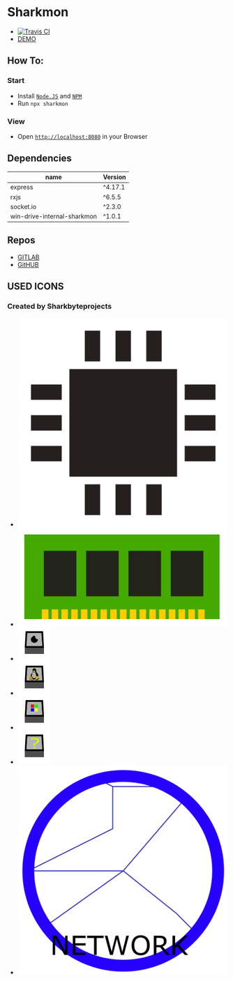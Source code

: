 # Sharkmon
- [![Travis CI](https://api.travis-ci.org/Sharkbyteprojects/SharkMon.svg?branch=master)](https://travis-ci.org/github/Sharkbyteprojects/SharkMon)
- [DEMO](https://glitch.com/~sharkmon-demo)

## How To:
### Start
- Install [`Node.JS`](https://nodejs.org/) and [`NPM`](https://www.npmjs.com/)
- Run `npx sharkmon`
### View
- Open [`http://localhost:8080`](http://localhost:8080)
in your Browser

## Dependencies
name 		                 | Version
---------------------------- | ---------
express 	                 | ^4.17.1
rxjs 		                 | ^6.5.5
socket.io 	                 | ^2.3.0
win-drive-internal-sharkmon  | ^1.0.1

## Repos
- [GITLAB](https://gitlab.com/Sharkbyteprojects/SharkMon)
- [GitHUB](https://github.com/Sharkbyteprojects/SharkMon)

## USED ICONS
### Created by Sharkbyteprojects
- ![](https://raw.githubusercontent.com/Sharkbyteprojects/SharkMon/master/static/icons/core.svg)
- ![](https://raw.githubusercontent.com/Sharkbyteprojects/SharkMon/master/static/icons/ram.svg)
- ![](https://raw.githubusercontent.com/Sharkbyteprojects/SharkMon/master/static/icons/os/osapple.svg)
- ![](https://raw.githubusercontent.com/Sharkbyteprojects/SharkMon/master/static/icons/os/oslinux.svg)
- ![](https://raw.githubusercontent.com/Sharkbyteprojects/SharkMon/master/static/icons/os/osms.svg)
- ![](https://raw.githubusercontent.com/Sharkbyteprojects/SharkMon/master/static/icons/os/osunkown.svg)
- ![](https://raw.githubusercontent.com/Sharkbyteprojects/SharkMon/master/static/icons/network.svg)
